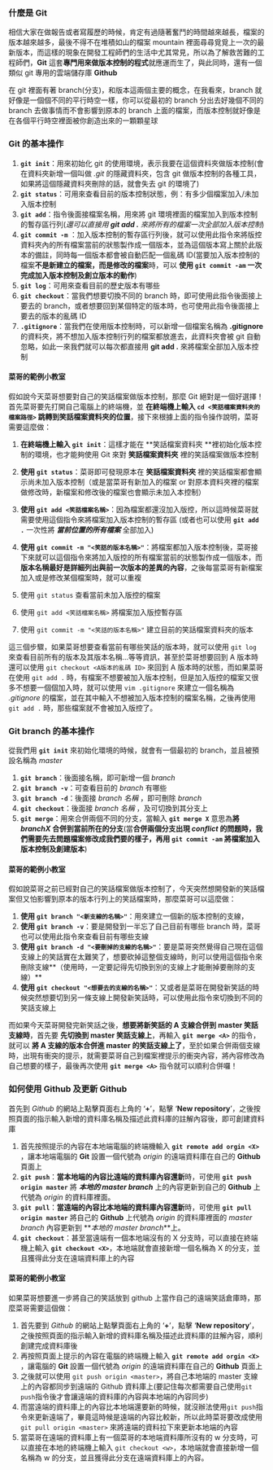 ### 什麼是 Git

相信大家在做報告或者寫履歷的時候，肯定有過隨著奮鬥的時間越來越長，檔案的版本越來越多，最後不得不在堆積如山的檔案 mountain 裡面尋尋覓覓上一次的最新版本，而這樣的現象在開發工程師們的生活中尤其常見，所以為了解救苦難的工程師們，**Git** 這套**專門用來做版本控制的程式**就應運而生了，與此同時，還有一個類似 git 專用的雲端儲存庫 **Github**

在 git 裡面有著 branch(分支)，和版本這兩個主要的概念，在我看來，branch 就好像是一個個不同的平行時空一樣，你可以從最初的 branch 分出去好幾個不同的 branch 去做事情而不會影響到原本的 branch 上面的檔案，而版本控制就好像是在各個平行時空裡面被你創造出來的一顆顆星球

### Git 的基本操作

1. **`git init`**：用來初始化 git 的使用環境，表示我要在這個資料夾做版本控制(會在資料夾新增一個叫做 _.git_ 的隱藏資料夾，包含 git 做版本控制的各種工具，如果將這個隱藏資料夾刪除的話，就會失去 git 的環境了)
2. **`git status`**：可用來查看目前的版本控制狀態，例：有多少個檔案加入/未加入版本控制
3. **`git add`**：指令後面接檔案名稱，用來將 git 環境裡面的檔案加入到版本控制的暫存區行列(_還可以直接用 **git add .** 來將所有的檔案一次全部加入版本控制_)
4. **`git commit -m`** ：加入版本控制的暫存區行列後，就可以使用此指令來將版控資料夾內的所有檔案當前的狀態製作成一個版本，並為這個版本寫上關於此版本的備註，同時每一個版本都會被自動匹配一個亂碼 ID(當要加入版本控制的檔案**不是新建立的檔案，而是修改的檔案**時，可以 **使用 `git commit -am` 一次完成加入版本控制及創立版本的動作**)
5. **`git log`**：可用來查看目前的歷史版本有哪些
6. **`git checkout`**：當我們想要切換不同的 branch 時，即可使用此指令後面接上要去的 branch，或者想要回到某個特定的版本時，也可使用此指令後面接上要去的版本的亂碼 ID
7. **`.gitignore`**：當我們在使用版本控制時，可以新增一個檔案名稱為 **.gitignore** 的資料夾，將不想加入版本控制行列的檔案都放進去，此資料夾會被 git 自動忽略，如此一來我們就可以每次都直接用 **git add .** 來將檔案全部加入版本控制

#### 菜哥的範例小教室

假如說今天菜哥想要對自己的笑話檔案做版本控制，那麼 Git 絕對是一個好選擇！<br>
首先菜哥要先打開自己電腦上的終端機，並 **在終端機上輸入 `cd <笑話檔案資料夾的檔案路徑>` 跳轉到笑話檔案資料夾的位置**，接下來根據上面的指令操作說明，菜哥需要這麼做：

1. **在終端機上輸入 `git init`**：這樣才能在 **笑話檔案資料夾 **裡初始化版本控制的環境，也才能夠使用 Git 來對 **笑話檔案資料夾** 裡的笑話檔案做版本控制
2. **使用 `git status`**：菜哥即可發現原本在 **笑話檔案資料夾** 裡的笑話檔案都會顯示尚未加入版本控制（或是當菜哥有新加入的檔案 or 對原本資料夾裡的檔案做修改時，新檔案和修改後的檔案也會顯示未加入本控制）
3. **使用 `git add <笑話檔案名稱>`**：因為檔案都還沒加入版控，所以這時候菜哥就需要使用這個指令來將檔案加入版本控制的暫存區 (或者也可以使用 **`git add .`** 一次性將 **_當前位置的所有檔案_** 全部加入)
4. **使用 `git commit -m "<笑話的版本名稱>"`**：將檔案都加入版本控制後，菜哥接下來就可以這個指令來將加入版控的所有檔案當前的狀態製作成一個版本，而 **版本名稱最好是詳細列出與前一次版本的差異的內容**，之後每當菜哥有新檔案加入或是修改某個檔案時，就可以重複

5. 使用 `git status` 查看當前未加入版控的檔案
6. 使用 `git add <笑話檔案名稱>` 將檔案加入版控暫存區
7. 使用 `git commit -m "<笑話的版本名稱>"` 建立目前的笑話檔案資料夾的版本

這三個步驟，如果菜哥想要查看當前有哪些笑話的版本時，就可以使用 `git log` 來查看目前所有的版本及其版本名稱...等等資訊，甚至於菜哥想要回到 A 版本時還可以使用 `git checkout <A版本的亂碼 ID>` 來回到 A 版本時的狀態，而如果菜哥在使用 `git add .` 時，有檔案不想要被加入版本控制，但是加入版控的檔案又很多不想要一個個加入時，就可以使用 `vim .gitignore` 來建立一個名稱為 _.gitignore_ 的檔案，並在其中輸入不想被加入版本控制的檔案名稱，之後再使用 `git add .` 時，那些檔案就不會被加入版控了。

### Git branch 的基本操作

從我們用 **`git init`** 來初始化環境的時候，就會有一個最初的 branch，並且被預設名稱為 _master_

1. **`git branch`**：後面接名稱，即可新增一個 _branch_
2. **`git branch -v`**：可查看目前的 _branch_ 有哪些
3. **`git branch -d`**：後面接 _branch 名稱_ ，即可刪除 _branch_
4. **`git checkout`**：後面接 _branch 名稱_ ，及可切換到其分支上
5. **`git merge`**：用來合併兩個不同的分支，當輸入 **`git merge X`** 意思為**將 _branchX_ 合併到當前所在的分支**(當**合併兩個分支出現 _conflict_ 的問題時，我們需要先去問題檔案修改成我們要的樣子，再用 **`git commit -am`** 將檔案加入版本控制及創建版本**)

#### 菜哥的範例小教室

假如說菜哥之前已經對自己的笑話檔案做版本控制了，今天突然想開發新的笑話檔案但又怕影響到原本的版本行列上的笑話檔案時，那麼菜哥可以這麼做：

1. **使用 `git branch "<新支線的名稱>"`**：用來建立一個新的版本控制的支線，
2. **使用 `git branch -v`**：要是開發到一半忘了自己目前有哪些 branch 時，菜哥也可以使用此指令來查看目前有哪些支線
3. **使用 `git branch -d "<要刪掉的支線的名稱>"`**：要是菜哥突然覺得自己現在這個支線上的笑話實在太難笑了，想要砍掉這整個支線時，則可以使用這個指令來刪除支線**（使用時，一定要記得先切換到別的支線上才能刪掉要刪除的支線）**
4. **使用 `git checkout "<想要去的支線的名稱>"`**：又或者是菜哥在開發新笑話的時候突然想要切到另一條支線上開發新笑話時，可以使用此指令來切換到不同的笑話支線上

而如果今天菜哥開發完新笑話之後，**想要將新笑話的 A 支線合併到 master 笑話支線時**，首先要 **先切換到 master 笑話支線上**，再輸入 **`git merge <A>`** 的指令，就可以 **將 A 支線的版本合併進 master 的笑話支線上了**，至於如果合併兩個支線時，出現有衝突的提示，就需要菜哥自己到檔案裡提示的衝突內容，將內容修改為自己想要的樣子，最後再次使用 **`git merge <A>`** 指令就可以順利合併囉！

### 如何使用 Github 及更新 Github

首先到 _Github_ 的網站上點擊頁面右上角的 ‘**+**’，點擊 ‘**New repository**’，之後按照頁面的指示輸入新增的資料庫名稱及描述此資料庫的註解內容後，即可創建資料庫

1. 首先按照提示的內容在本地端電腦的終端機輸入 **`git remote add orgin <X>`** ，讓本地端電腦的 **Git** 設置一個代號為 _origin_ 的遠端資料庫在自己的 **Github** 頁面上
2. **`git push`**：**當本地端的內容比遠端的資料庫內容還新**時，可使用 **`git push origin master`** 將 **_本地的 master branch_** 上的內容更新到自己的 **Github** 上代號為 _origin_ 的資料庫裡面。
3. **`git pull`**：**當遠端的內容比本地端的資料庫內容還新**時，可使用 **`git pull origin master`** 將自己的 **Github** 上代號為 _origin_ 的資料庫裡面的 _master branch_ 內容更新到 **_本地的 master branch_**上。
4. **`git checkout`**：甚至當遠端有一個本地端沒有的 X 分支時，可以直接在終端機上輸入 **`git checkout <X>`**，本地端就會直接新增一個名稱為 X 的分支，並且獲得此分支在遠端資料庫上的內容

#### 菜哥的範例小教室

如果菜哥想要進一步將自己的笑話放到 github 上當作自己的遠端笑話倉庫時，那麼菜哥需要這個做：

1. 首先要到 _Github_ 的網站上點擊頁面右上角的 ‘**+**’，點擊 ‘**New repository**’，之後按照頁面的指示輸入新增的資料庫名稱及描述此資料庫的註解內容，順利創建完成資料庫後
2. 再按照頁面上提示的內容在電腦的終端機上輸入 **`git remote add orgin <X>`** ，讓電腦的 **Git** 設置一個代號為 _origin_ 的遠端資料庫在自己的 **Github** 頁面上
3. 之後就可以使用 `git push origin <master>`，將自己本地端的 master 支線上的內容都同步到遠端的 Github 資料庫上(要記住每次都需要自己使用`git push`指令後才會讓遠端的資料庫的內容與本地端的內容同步)
4. 而當遠端的資料庫上的內容比本地端還要新的時候，就沒辦法使用`git push`指令來更新遠端了，畢竟這時候是遠端的內容比較新，所以此時菜哥要改成使用 `git pull origin <master>` 來將遠端的資料拉下來更新本地端的內容
5. 當菜哥在遠端的資料庫上有一個菜哥的本地端資料庫所沒有的 w 分支時，可以直接在本地的終端機上輸入 `git checkout <w>`，本地端就會直接新增一個名稱為 w 的分支，並且獲得此分支在遠端資料庫上的內容。
